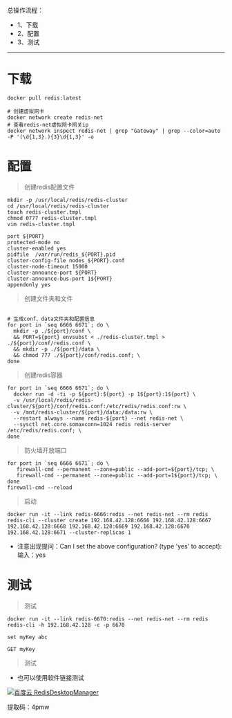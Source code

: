 总操作流程：
- 1、下载
- 2、配置
- 3、测试

***

# 下载

```shell
docker pull redis:latest

# 创建虚拟网卡
docker network create redis-net
# 查看redis-net虚拟网卡网关ip
docker network inspect redis-net | grep "Gateway" | grep --color=auto -P '(\d{1,3}.){3}\d{1,3}' -o
```

# 配置

> 创建redis配置文件

```shell
mkdir -p /usr/local/redis/redis-cluster
cd /usr/local/redis/redis-cluster
touch redis-cluster.tmpl
chmod 0777 redis-cluster.tmpl
vim redis-cluster.tmpl
```

```shell
port ${PORT}
protected-mode no
cluster-enabled yes
pidfile  /var/run/redis_${PORT}.pid 
cluster-config-file nodes_${PORT}.conf
cluster-node-timeout 15000
cluster-announce-port ${PORT}
cluster-announce-bus-port 1${PORT}
appendonly yes
```

> 创建文件夹和文件

```shell

# 生成conf、data文件夹和配置信息
for port in `seq 6666 6671`; do \
  mkdir -p ./${port}/conf \
  && PORT=${port} envsubst < ./redis-cluster.tmpl > ./${port}/conf/redis.conf \
  && mkdir -p ./${port}/data \
  && chmod 777 ./${port}/conf/redis.conf; \
done
```
> 创建redis容器

```shell
for port in `seq 6666 6671`; do \
  docker run -d -ti -p ${port}:${port} -p 1${port}:1${port} \
  -v /usr/local/redis/redis-cluster/${port}/conf/redis.conf:/etc/redis/redis.conf:rw \
  -v /mnt/redis-cluster/${port}/data:/data:rw \
  --restart always --name redis-${port} --net redis-net \
  --sysctl net.core.somaxconn=1024 redis redis-server /etc/redis/redis.conf; \
done
```

> 防火墙开放端口

```shell
for port in `seq 6666 6671`; do \
   firewall-cmd --permanent --zone=public --add-port=${port}/tcp; \
   firewall-cmd --permanent --zone=public --add-port=1${port}/tcp; \
done 
firewall-cmd --reload
```

> 启动

```
docker run -it --link redis-6666:redis --net redis-net --rm redis redis-cli --cluster create 192.168.42.128:6666 192.168.42.128:6667 192.168.42.128:6668 192.168.42.128:6669 192.168.42.128:6670 192.168.42.128:6671 --cluster-replicas 1
```

- 注意出现提问：Can I set the above configuration? (type 'yes' to accept): 输入：yes

# 测试

> 测试

```
docker run -it --link redis-6670:redis --net redis-net --rm redis redis-cli -h 192.168.42.128 -c -p 6670

set myKey abc

GET myKey
```

> 测试


- 也可以使用软件链接测试

[![](https://img.shields.io/badge/百度云-RedisDesktopManager-green.svg "百度云 RedisDesktopManager")](https://pan.baidu.com/s/1b1lGG7umXfaB4dxk8sVpBQ)

提取码：4pmw
